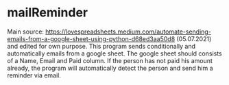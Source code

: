 # mailReminder
Main source: https://lovespreadsheets.medium.com/automate-sending-emails-from-a-google-sheet-using-python-d68ed3aa50d8 (05.07.2021) and edited for own purpose. 
This program sends conditionally and automatically emails from a google sheet.
The google sheet should consists of a Name, Email and Paid column.
If the person has not paid his amount already, the program will automatically detect the person and send him a reminder via email.

